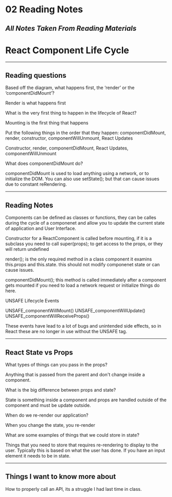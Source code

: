 # 02 Reading Notes

## *All Notes Taken From Reading Materials*

#
# React Component Life Cycle

---

## Reading questions

Based off the diagram, what happens first, the ‘render’ or the ‘componentDidMount’?

Render is what happens first

What is the very first thing to happen in the lifecycle of React?

Mounting is the first thing that happens

Put the following things in the order that they happen: componentDidMount, render, constructor, componentWillUnmount, React Updates

Constructor, render, componentDidMount, React Updates, componentWillUnmount
    
What does componentDidMount do?

componentDidMount is used to load anything using a network, or to initialize the DOM. You can also use setState(); but that can cause issues due to constant reRendering.

---

## Reading Notes

Components can be defined as classes or functions, they can be calles during the cycle of a componenet and allow you to update the current state of application and User Interface. 

Constructor for a ReactComponent is called before mounting, if it is a subclass you need to call super(props); to get access to the props, or they will return undefined

render(); is the only required method in a class component it examins this.props and this.state. this should not modify componenet state or can cause issues. 

componentDidMount(); this method is called immediately after a component gets mounted if you need to load a network request or initialize things do here. 


UNSAFE Lifecycle Events

UNSAFE_componentWillMount()
UNSAFE_componentWillUpdate()
UNSAFE_componentWillReceiveProps()

These events have lead to a lot of bugs and unintended side effects, so in React these are no longer in use without the UNSAFE tag.

---

## React State vs Props

What types of things can you pass in the props?

Anything that is passed from the parent and don't change inside a component. 

What is the big difference between props and state?

State is something inside a component and props are handled outside of the component and must be update outside.

When do we re-render our application?

When you change the state, you re-render

What are some examples of things that we could store in state?

Things that you need to store that requires re-rendering to display to the user. Typically this is based on what the user has done. If you have an input element it needs to be in state. 


---

## Things I want to know more about

How to properly call an API, its a struggle I had last time in class.